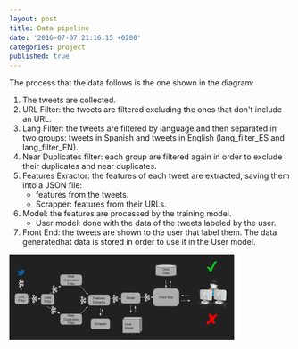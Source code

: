 ```yaml
---
layout: post
title: Data pipeline
date: '2016-07-07 21:16:15 +0200'
categories: project
published: true
---
```

The process that the data follows is the one shown in the diagram:

1. The tweets are collected.
2. URL Filter: the tweets are filtered excluding the ones that don't include an URL.
3. Lang Filter: the tweets are filtered by language and then separated in two groups: tweets in Spanish and tweets in English (lang_filter_ES and lang_filter_EN).
4. Near Duplicates filter: each group are filtered again in order to exclude their duplicates and near duplicates.
5. Features Exractor: the features of each tweet are extracted, saving them into a JSON file:
	* features from the tweets.
	* Scrapper: features from their URLs.
6. Model: the features are processed by the training model.
	* User model: done with the data of the tweets labeled by the user.
7. Front End: the tweets are shown to the user that label them. The data generatedhat data is stored in order to use it in the User model.

<img class="img-responsive pull-right" width="80%" src="/assets/images/process.png" alt="{{ post.title }}"/>
